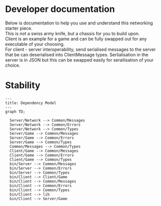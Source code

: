 # Developer documentation
Below is documentation to help you use and understand this networking starter piece. <br/>
This is not a swiss army knife, but a chassis for you to build upon.<br/>
Client is an example for a game and can be fully swapped out for any executable of your choosing. <br/>
For client - server interoperability, send serialised messages to the server that be can deserialised into ClientMessage types.
Serlialisation in the server is in JSON but this can be swapped easily for serailisation of your choice.

# Stability

```mermaid
---
title: Dependency Model
---
graph TD;

  Server/Network --> Common/Messages
  Server/Network --> Common/Errors
  Server/Network --> Common/Types
  Server/Game --> Common/Messages
  Server/Game --> Common/Errors
  Server/Game --> Common/Types
  Common/Messages --> Common/Types
  Client/Game --> Common/Messages
  Client/Game --> Common/Errors
  Client/Game --> Common/Types
  bin/Server --> Common/Messages
  bin/Server --> Common/Errors
  bin/Server --> Common/Types
  bin/Client --> Client/Game
  bin/Client --> Common/Messages
  bin/Client --> Common/Errors
  bin/Client --> Common/Types
  bin/Client --> lib
  bin/Client --> Server/Game
  

```
